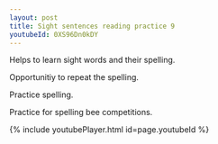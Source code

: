 ```yaml
---
layout: post
title: Sight sentences reading practice 9
youtubeId: 0XS96Dn0kDY
---
```

 
 
Helps to learn sight words and their spelling.

Opportunitiy to repeat the spelling. 

Practice spelling. 
 
Practice for spelling bee competitions. 
 
{% include youtubePlayer.html id=page.youtubeId %}
 
 
